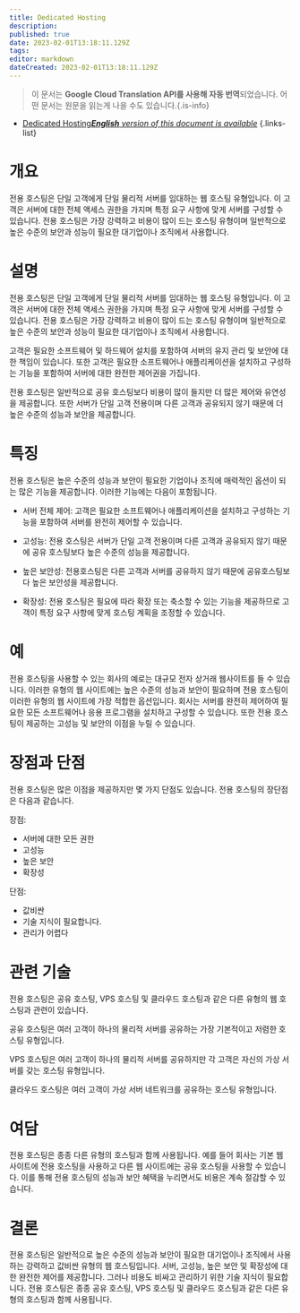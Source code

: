 ```yaml
---
title: Dedicated Hosting
description: 
published: true
date: 2023-02-01T13:18:11.129Z
tags: 
editor: markdown
dateCreated: 2023-02-01T13:18:11.129Z
---
```


> 이 문서는 **Google Cloud Translation API를 사용해 자동 번역**되었습니다.
어떤 문서는 원문을 읽는게 나을 수도 있습니다.{.is-info}

- [Dedicated Hosting***English** version of this document is available*](/en/Knowledge-base/Dictionary/dedicated-hosting)
{.links-list}

# 개요

전용 호스팅은 단일 고객에게 단일 물리적 서버를 임대하는 웹 호스팅 유형입니다. 이 고객은 서버에 대한 전체 액세스 권한을 가지며 특정 요구 사항에 맞게 서버를 구성할 수 있습니다. 전용 호스팅은 가장 강력하고 비용이 많이 드는 호스팅 유형이며 일반적으로 높은 수준의 보안과 성능이 필요한 대기업이나 조직에서 사용합니다.

# 설명

전용 호스팅은 단일 고객에게 단일 물리적 서버를 임대하는 웹 호스팅 유형입니다. 이 고객은 서버에 대한 전체 액세스 권한을 가지며 특정 요구 사항에 맞게 서버를 구성할 수 있습니다. 전용 호스팅은 가장 강력하고 비용이 많이 드는 호스팅 유형이며 일반적으로 높은 수준의 보안과 성능이 필요한 대기업이나 조직에서 사용합니다.

고객은 필요한 소프트웨어 및 하드웨어 설치를 포함하여 서버의 유지 관리 및 보안에 대한 책임이 있습니다. 또한 고객은 필요한 소프트웨어나 애플리케이션을 설치하고 구성하는 기능을 포함하여 서버에 대한 완전한 제어권을 가집니다.

전용 호스팅은 일반적으로 공유 호스팅보다 비용이 많이 들지만 더 많은 제어와 유연성을 제공합니다. 또한 서버가 단일 고객 전용이며 다른 고객과 공유되지 않기 때문에 더 높은 수준의 성능과 보안을 제공합니다.

# 특징

전용 호스팅은 높은 수준의 성능과 보안이 필요한 기업이나 조직에 매력적인 옵션이 되는 많은 기능을 제공합니다. 이러한 기능에는 다음이 포함됩니다.

- 서버 전체 제어: 고객은 필요한 소프트웨어나 애플리케이션을 설치하고 구성하는 기능을 포함하여 서버를 완전히 제어할 수 있습니다.

- 고성능: 전용 호스팅은 서버가 단일 고객 전용이며 다른 고객과 공유되지 않기 때문에 공유 호스팅보다 높은 수준의 성능을 제공합니다.

- 높은 보안성: 전용호스팅은 다른 고객과 서버를 공유하지 않기 때문에 공유호스팅보다 높은 보안성을 제공합니다.

- 확장성: 전용 호스팅은 필요에 따라 확장 또는 축소할 수 있는 기능을 제공하므로 고객이 특정 요구 사항에 맞게 호스팅 계획을 조정할 수 있습니다.

# 예

전용 호스팅을 사용할 수 있는 회사의 예로는 대규모 전자 상거래 웹사이트를 들 수 있습니다. 이러한 유형의 웹 사이트에는 높은 수준의 성능과 보안이 필요하며 전용 호스팅이 이러한 유형의 웹 사이트에 가장 적합한 옵션입니다. 회사는 서버를 완전히 제어하여 필요한 모든 소프트웨어나 응용 프로그램을 설치하고 구성할 수 있습니다. 또한 전용 호스팅이 제공하는 고성능 및 보안의 이점을 누릴 수 있습니다.

# 장점과 단점

전용 호스팅은 많은 이점을 제공하지만 몇 가지 단점도 있습니다. 전용 호스팅의 장단점은 다음과 같습니다.

장점:

- 서버에 대한 모든 권한
- 고성능
- 높은 보안
- 확장성

단점:

- 값비싼
- 기술 지식이 필요합니다.
- 관리가 어렵다

# 관련 기술

전용 호스팅은 공유 호스팅, VPS 호스팅 및 클라우드 호스팅과 같은 다른 유형의 웹 호스팅과 관련이 있습니다.

공유 호스팅은 여러 고객이 하나의 물리적 서버를 공유하는 가장 기본적이고 저렴한 호스팅 유형입니다.

VPS 호스팅은 여러 고객이 하나의 물리적 서버를 공유하지만 각 고객은 자신의 가상 서버를 갖는 호스팅 유형입니다.

클라우드 호스팅은 여러 고객이 가상 서버 네트워크를 공유하는 호스팅 유형입니다.

# 여담

전용 호스팅은 종종 다른 유형의 호스팅과 함께 사용됩니다. 예를 들어 회사는 기본 웹 사이트에 전용 호스팅을 사용하고 다른 웹 사이트에는 공유 호스팅을 사용할 수 있습니다. 이를 통해 전용 호스팅의 성능과 보안 혜택을 누리면서도 비용은 계속 절감할 수 있습니다.

# 결론

전용 호스팅은 일반적으로 높은 수준의 성능과 보안이 필요한 대기업이나 조직에서 사용하는 강력하고 값비싼 유형의 웹 호스팅입니다. 서버, 고성능, 높은 보안 및 확장성에 대한 완전한 제어를 제공합니다. 그러나 비용도 비싸고 관리하기 위한 기술 지식이 필요합니다. 전용 호스팅은 종종 공유 호스팅, VPS 호스팅 및 클라우드 호스팅과 같은 다른 유형의 호스팅과 함께 사용됩니다.
